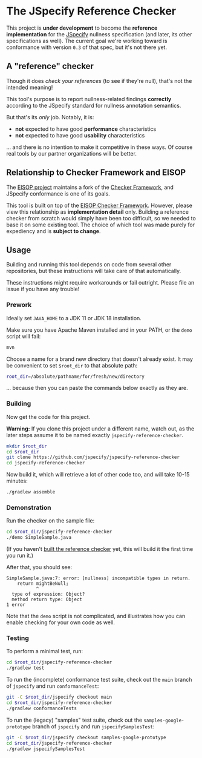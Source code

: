 # The JSpecify Reference Checker

This project is **under development** to become the **reference implementation** for the [JSpecify](http://jspecify.org) nullness specification (and later, its other specifications as well). The current goal we're working toward is conformance with version `0.3` of that spec, but it's not there yet.

## A "reference" checker

Though it does *check your references* (to see if they're null), that's not the intended meaning!

This tool's purpose is to report nullness-related findings **correctly** according to the JSpecify standard for nullness annotation semantics. 

But that's its *only* job. Notably, it is:

* **not** expected to have good **performance** characteristics
* **not** expected to have good **usability** characteristics

... and there is no intention to make it competitive in these ways. Of course real tools by our partner organizations will be better.

## Relationship to Checker Framework and EISOP

The [EISOP project](https://eisop.github.io/) maintains a fork of the [Checker Framework](https://checkerframework.org/), and JSpecify conformance is one of its goals.

This tool is built on top of the [EISOP Checker Framework](https://github.com/eisop/checker-framework). However, please view this relationship as **implementation detail** only. Building a reference checker from scratch would simply have been too difficult, so we needed to base it on some existing tool. The choice of which tool was made purely for expediency and is **subject to change**.

## Usage

Building and running this tool depends on code from several other repositories, but these instructions will take care of that automatically.

These instructions might require workarounds or fail outright. Please file an issue if you have any trouble!

### Prework

Ideally set `JAVA_HOME` to a JDK 11 or JDK 18 installation.

Make sure you have Apache Maven installed and in your PATH, or the `demo` script will fail:

```sh
mvn
```

Choose a name for a brand new directory that doesn't already exist. It may be convenient to set `$root_dir` to that absolute path:

```sh
root_dir=/absolute/pathname/for/fresh/new/directory
```

... because then you can paste the commands below exactly as they are.

### Building

Now get the code for this project. 

**Warning:** If you clone this project under a different name, watch out, as the later steps assume it to be named exactly `jspecify-reference-checker`.

```sh
mkdir $root_dir
cd $root_dir
git clone https://github.com/jspecify/jspecify-reference-checker
cd jspecify-reference-checker
```

Now build it, which will retrieve a lot of other code too, and will take 10-15
minutes:

```sh
./gradlew assemble
```

### Demonstration

Run the checker on the sample file:

```sh
cd $root_dir/jspecify-reference-checker
./demo SimpleSample.java
```

(If you haven't [built the reference checker](#building) yet, this will build it
the first time you run it.)

After that, you should see:

```
SimpleSample.java:7: error: [nullness] incompatible types in return.
    return mightBeNull;
           ^
  type of expression: Object?
  method return type: Object
1 error
```

Note that the `demo` script is not complicated, and illustrates how you can enable checking for your own code as well.

### Testing

To perform a minimal test, run:

```sh
cd $root_dir/jspecify-reference-checker
./gradlew test
```

To run the (incomplete) conformance test suite, check out the `main` branch of `jspecify` and run `conformanceTest`:

```sh
git -C $root_dir/jspecify checkout main
cd $root_dir/jspecify-reference-checker
./gradlew conformanceTests
```

To run the (legacy) "samples" test suite, check out the `samples-google-prototype` branch of `jspecify` and run `jspecifySamplesTest`:

```sh
git -C $root_dir/jspecify checkout samples-google-prototype
cd $root_dir/jspecify-reference-checker
./gradlew jspecifySamplesTest
```

